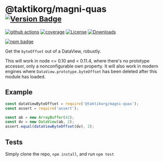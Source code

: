 # @taktikorg/magni-quas <sup>[![Version Badge][npm-version-svg]][package-url]</sup>

[![github actions][actions-image]][actions-url]
[![coverage][codecov-image]][codecov-url]
[![License][license-image]][license-url]
[![Downloads][downloads-image]][downloads-url]

[![npm badge][npm-badge-png]][package-url]

Get the `byteOffset` out of a DataView, robustly.

This will work in node <= 0.10 and < 0.11.4, where there's no prototype accessor, only a nonconfigurable own property.
It will also work in modern engines where `DataView.prototype.byteOffset` has been deleted after this module has loaded.

## Example

```js
const dataViewByteOffset = require('@taktikorg/magni-quas');
const assert = require('assert');

const ab = new ArrayBuffer(42);
const dv = new DataView(ab, 2);
assert.equal(dataViewByteOffset(dv), 2);
```

## Tests
Simply clone the repo, `npm install`, and run `npm test`

[package-url]: https://npmjs.org/package/@taktikorg/magni-quas
[npm-version-svg]: https://versionbadg.es/inspect-js/@taktikorg/magni-quas.svg
[deps-svg]: https://david-dm.org/inspect-js/@taktikorg/magni-quas.svg
[deps-url]: https://david-dm.org/inspect-js/@taktikorg/magni-quas
[dev-deps-svg]: https://david-dm.org/inspect-js/@taktikorg/magni-quas/dev-status.svg
[dev-deps-url]: https://david-dm.org/inspect-js/@taktikorg/magni-quas#info=devDependencies
[npm-badge-png]: https://nodei.co/npm/@taktikorg/magni-quas.png?downloads=true&stars=true
[license-image]: https://img.shields.io/npm/l/@taktikorg/magni-quas.svg
[license-url]: LICENSE
[downloads-image]: https://img.shields.io/npm/dm/@taktikorg/magni-quas.svg
[downloads-url]: https://npm-stat.com/charts.html?package=@taktikorg/magni-quas
[codecov-image]: https://codecov.io/gh/inspect-js/@taktikorg/magni-quas/branch/main/graphs/badge.svg
[codecov-url]: https://app.codecov.io/gh/inspect-js/@taktikorg/magni-quas/
[actions-image]: https://img.shields.io/endpoint?url=https://github-actions-badge-u3jn4tfpocch.runkit.sh/inspect-js/@taktikorg/magni-quas
[actions-url]: https://github.com/inspect-js/@taktikorg/magni-quas/actions
